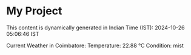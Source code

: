 # My Project

This content is dynamically generated in Indian Time (IST): 2024-10-26 05:06:46 IST


Current Weather in Coimbatore:
Temperature: 22.88 °C
Condition: mist
